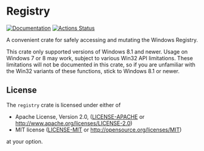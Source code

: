 # Registry

[![Documentation](https://docs.rs/registry/badge.svg)](https://docs.rs/registry)
[![Actions Status](https://github.com/bbqsrc/registry-rs/workflows/CI/badge.svg)](https://github.com/bbqsrc/registry-rs/actions)

A convenient crate for safely accessing and mutating the Windows Registry.

This crate only supported versions of Windows 8.1 and newer. Usage on Windows 7 or 8 may work, subject to various Win32 API limitations. These limitations will not be documented in this crate, so if you are unfamiliar with the Win32 variants of these functions, stick to Windows 8.1 or newer.

## License

The `registry` crate is licensed under either of

 * Apache License, Version 2.0, ([LICENSE-APACHE](LICENSE-APACHE) or http://www.apache.org/licenses/LICENSE-2.0)
 * MIT license ([LICENSE-MIT](LICENSE-MIT) or http://opensource.org/licenses/MIT)

at your option.